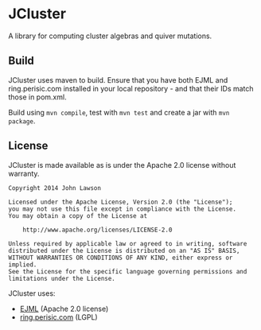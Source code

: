 JCluster
========

A library for computing cluster algebras and quiver mutations.

Build
-----

JCluster uses maven to build. Ensure that you have both EJML and ring.perisic.com 
installed in your local repository - and that their IDs match those in pom.xml.

Build using `mvn compile`, test with `mvn test` and create a jar with `mvn package`.

License
-------

JCluster is made available as is under the Apache 2.0 license without warranty.

	Copyright 2014 John Lawson

	Licensed under the Apache License, Version 2.0 (the "License");
	you may not use this file except in compliance with the License.
	You may obtain a copy of the License at

		http://www.apache.org/licenses/LICENSE-2.0

	Unless required by applicable law or agreed to in writing, software
	distributed under the License is distributed on an "AS IS" BASIS,
	WITHOUT WARRANTIES OR CONDITIONS OF ANY KIND, either express or implied.
	See the License for the specific language governing permissions and
	limitations under the License.

JCluster uses:
* [EJML](code.google.com/p/efficient-java-matrix-library) (Apache 2.0 license)
* [ring.perisic.com](ring.perisic.com) (LGPL)

    
